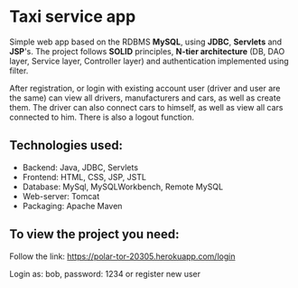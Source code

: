 # Taxi service app
Simple web app based on the RDBMS **MySQL**, using **JDBC**, **Servlets** and **JSP**'s.
The project follows **SOLID** principles, **N-tier architecture** (DB, DAO layer, Service layer, Controller layer) and authentication implemented using filter. 

After registration, or login with existing account user (driver and user are the same) can view all drivers, manufacturers and cars, as well as create them. The driver can also connect cars to himself, as well as view all cars connected to him. There is also a logout function.  

Technologies used:
-
- Backend: Java, JDBC, Servlets 
- Frontend: HTML, CSS, JSP, JSTL 
- Database: MySql, MySQLWorkbench, Remote MySQL
- Web-server: Tomcat
- Packaging: Apache Maven

To view the project you need:
-
Follow the link: https://polar-tor-20305.herokuapp.com/login

Login as: bob, password: 1234 or register new user